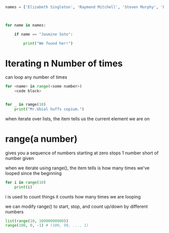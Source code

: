 ```python

names = ['Elizabeth Singleton', 'Raymond Mitchell', 'Steven Murphy', 'Daniel Terry', 'Glenn Fisher', 'Jasmine Soto', 'Deborah Hicks', 'Beverly Ryan', 'Jason Smith', 'Jason Washington']

​

for name in names:

	if name == "Jasmine Soto":

		print("We found her!")

```

# Iterating n Number of times
can loop any number of times

```python
for <name> in range(<some number>)
	<code block>


for _ in ramge(10)
	print("Mr.Ubial huffs copium.")
```
when iterate over lists, the item tells us the current element we are on

# range(a number)
gives you a sequence of numbers starting at zero
stops 1 number short of number given

when we iterate using range(), the item tells is how many times we've looped since the beginning

```python
for i in range(10)
	print(i)
```
i is used to count things
it counts how many times we are looping

we can modify range() to start, stop, and count up/down by different numbers
```python
list(range(10, 10000000000))
range(100, 0, -1) # (100, 98, ..., 1)
```

